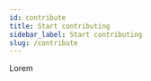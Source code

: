 ```yaml
---
id: contribute
title: Start contributing
sidebar_label: Start contributing
slug: /contribute
---
```


Lorem
